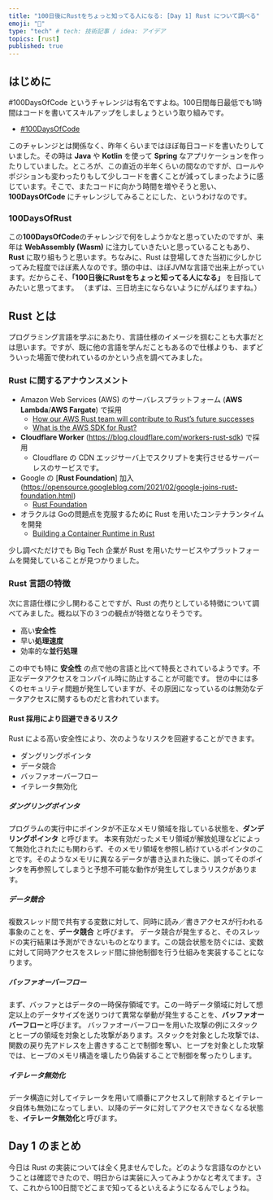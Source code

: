 ```yaml
---
title: "100日後にRustをちょっと知ってる人になる: [Day 1] Rust について調べる"
emoji: "🦀"
type: "tech" # tech: 技術記事 / idea: アイデア
topics: [rust]
published: true
---
```

## はじめに

#100DaysOfCode というチャレンジは有名ですよね。100日間毎日最低でも1時間はコードを書いてスキルアップをしましょうという取り組みです。

- [#100DaysOfCode](https://www.100daysofcode.com/)

このチャレンジとは関係なく、昨年くらいまではほぼ毎日コードを書いたりしていました。その時は **Java** や **Kotlin** を使って **Spring** なアプリケーションを作ったりしていました。ところが、この直近の半年くらいの間なのですが、ロールやポジションも変わったりもして少しコードを書くことが減ってしまったように感じています。そこで、またコードに向かう時間を増やそうと思い、**100DaysOfCode** にチャレンジしてみることにした、というわけなのです。

### 100DaysOfRust

この**100DaysOfCode**のチャレンジで何をしようかなと思っていたのですが、来年は **WebAssembly (Wasm)** に注力していきたいと思っていることもあり、**Rust** に取り組もうと思います。ちなみに、Rust は登場してきた当初に少しかじってみた程度でほぼ素人なのです。頭の中は、ほぼJVMな言語で出来上がっています。だからこそ、**「100日後にRustをちょっと知ってる人になる」** を目指してみたいと思ってます。
（まずは、三日坊主にならないようにがんばりますね。）

## Rust とは

プログラミング言語を学ぶにあたり、言語仕様のイメージを掴むことも大事だとは思います。ですが、既に他の言語を学んだこともあるので仕様よりも、まずどういった場面で使われているのかという点を調べてみました。

### Rust に関するアナウンスメント

- Amazon Web Services (AWS) のサーバレスプラットフォーム (**AWS Lambda**/**AWS Fargate**) で採用
  - [How our AWS Rust team will contribute to Rust’s future successes](https://aws.amazon.com/jp/blogs/opensource/how-our-aws-rust-team-will-contribute-to-rusts-future-successes/)
  - [What is the AWS SDK for Rust?](https://docs.aws.amazon.com/sdk-for-rust/latest/dg/welcome.html)
- **Cloudflare Worker** (<https://blog.cloudflare.com/workers-rust-sdk>) で採用
  - Cloudflare の CDN エッジサーバ上でスクリプトを実行させるサーバーレスのサービスです。
- Google の [**Rust Foundation**] 加入(<https://opensource.googleblog.com/2021/02/google-joins-rust-foundation.html>)
  - [Rust Foundation](https://foundation.rust-lang.org/)
- オラクルは Goの問題点を克服するために Rust を用いたコンテナランタイムを開発
  - [Building a Container Runtime in Rust](https://orablogs-jp.blogspot.com/2017/07/building-container-runtime-in-rust.html)

少し調べただけでも Big Tech 企業が Rust を用いたサービスやプラットフォームを開発していることが見つかりました。

### Rust 言語の特徴

次に言語仕様に少し関わることですが、Rust の売りとしている特徴について調べてみました。概ね以下の３つの観点が特徴となりそうです。

- 高い**安全性**
- 早い**処理速度**
- 効率的な**並行処理**

この中でも特に **安全性** の点で他の言語と比べて特長とされているようです。不正なデータアクセスをコンパイル時に防止することが可能です。
世の中には多くのセキュリティ問題が発生していますが、その原因になっているのは無効なデータアクセスに関するものだと言われています。

#### Rust 採用により回避できるリスク

Rust による高い安全性により、次のようなリスクを回避することができます。

- ダングリングポインタ
- データ競合
- バッファオーバーフロー
- イテレータ無効化

##### ダングリングポインタ

プログラムの実行中にポインタが不正なメモリ領域を指している状態を、**ダンデリングポインタ** と呼びます。
本来有効だったメモリ領域が解放処理などによって無効化されたにも関わらず、そのメモリ領域を参照し続けているポインタのことです。そのようなメモリに異なるデータが書き込まれた後に、誤ってそのポインタを再参照してしまうと予想不可能な動作が発生してしまうリスクがあります。

##### データ競合

複数スレッド間で共有する変数に対して、同時に読み／書きアクセスが行われる事象のことを、**データ競合** と呼びます。
データ競合が発生すると、そのスレッドの実行結果は予測ができないものとなります。この競合状態を防ぐには、変数に対して同時アクセスをスレッド間に排他制御を行う仕組みを実装することになります。

##### バッファオーバーフロー

まず、バッファとはデータの一時保存領域です。この一時データ領域に対して想定以上のデータサイズを送りつけて異常な挙動が発生することを、**バッファオーバーフロー**と呼びます。
バッファオーバーフローを用いた攻撃の例にスタックとヒープの領域を対象とした攻撃があります。スタックを対象とした攻撃では、関数の戻り先アドレスを上書きすることで制御を奪い、ヒープを対象とした攻撃では、ヒープのメモリ構造を壊したり偽装することで制御を奪ったりします。

##### イテレータ無効化

データ構造に対してイテレータを用いて順番にアクセスして削除するとイテレータ自体も無効になってしまい、以降のデータに対してアクセスできなくなる状態を、**イテレータ無効化**と呼びます。

## Day 1 のまとめ

今日は Rust の実装については全く見ませんでした。どのような言語なのかということは確認できたので、明日からは実装に入ってみようかなと考えてます。さて、これから100日間でどこまで知ってるといえるようになるんでしょうね。